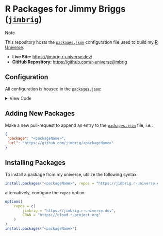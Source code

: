 # R Packages for Jimmy Briggs ([`jimbrig`](https://github.com/jimbrig))

> [!NOTE]
> This repository hosts the [`packages.json`](packages.json) configuration file used to build my [R Universe](https://jimbrig.r-universe.dev/).

- **Live Site:** <https://jimbrig.r-universe.dev/>
- **GitHub Repository:** <https://github.com/r-universe/jimbrig>

## Configuration

All configuration is housed in the [`packages.json`](packages.json):

<details><summary>View Code</summary><p>

```json
[
  {
    "package": "jimstools",
    "url": "https://github.com/jimbrig/jimstools"
  },
  {
    "package": "lossrx",
    "url": "https://github.com/jimbrig/lossrx"
  },
  {
    "package": "losdevtapp",
    "url": "https://github.com/jimbrig/lossdevtapp"
  },
  {
    "package": "configR",
    "url": "https://github.com/jimbrig/configR"
  },
  {
    "package": "templateeR",
    "url": "https://github.com/jimbrig/templateeR"
  },
  {
    "package": "browsr",
    "url": "https://github.com/jimbrig/browsr"
  },
  {
    "package": "buildtools",
    "url": "https://github.com/jimbrig/buildtools"
  },
  {
    "package": "rtraining",
    "url": "https://github.com/jimbrig/rtraining"
  }
]
```

</p></details>

 ## Adding New Packages

 Make a new pull-request to append an entry to the [`packages.json`](packages.json) file, i.e.:

 ```json
{
  "package": "<packageName>",
  "url": "https://github.com/jimbrig/<packageName>"
}
```

## Installing Packages

To install a package from my universe, utilize the following syntax:

```R
install.packages("<packageName>", repos = "https://jimbrig.r-universe.dev")
```

alternatively, configure the `repos` option:

```R
options(
    repos = c(
        jimbrig = "https://jimbrig.r-universe.dev",
        CRAN = "https://cloud.r-project.org"
    )
)
install.packages("<packageName>")
```


